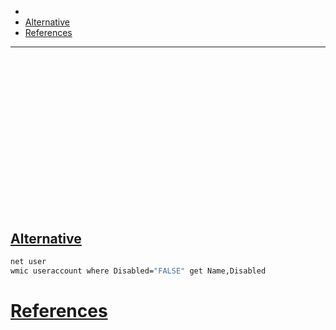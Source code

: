- 
- [Alternative](#alternative)
- [References](#references)

-------------------------------------------

## 
```sh

```

## 
```sh

```

## 
```sh

```

## 
```sh

```

## 
```sh

```

## 
```sh

```

## 
```sh

```

## 
```sh

```

## 
```sh

```

## [Alternative](#alternative-1)
```sh
net user
wmic useraccount where Disabled="FALSE" get Name,Disabled
```

# [References](#references-1)

